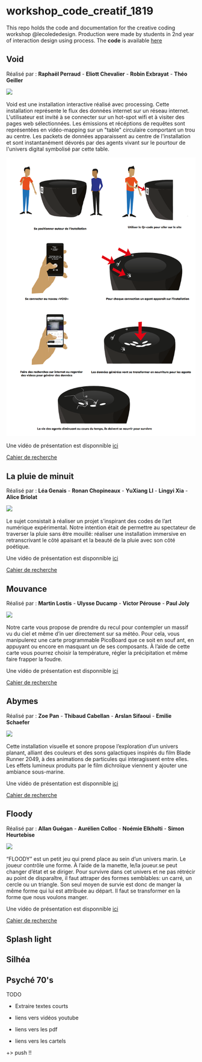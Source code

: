 # workshop_code_creatif_1819
This repo holds the code and documentation for the creative coding workshop @lecolededesign. Production were made by students in 2nd year of interaction design using process. The **code** is available [here](https://github.com/AtelierNum/workshop_code_creatif_1819)

## Void 

Réalisé par : **Raphaël Perraud** - **Eliott Chevalier** - **Robin Exbrayat** - **Théo Geiller**

![](Void/VOID.gif)

Void est une installation interactive réalisé avec processing. Cette installation représente le flux des données internet sur un réseau internet. L'utilisateur est invité à se connecter sur un hot-spot wifi et à visiter des pages web sélectionnées. Les émissions et récéptions de requêtes sont représentées en vidéo-mapping sur un "table" circulaire comportant un trou au centre. Les packets de données apparaissent au centre de l'installation et sont instantanément dévorés par des agents vivant sur le pourtour de l'univers digital symbolisé par cette table.


![](Void/Scenario.png)

Une vidéo de présentation est disponnible [ici](https://youtu.be/PhswR3uoNPM)

[Cahier de recherche](https://github.com/AtelierNum/workshop_code_creatif_1819/blob/master/Void/Journal_de_bord_VOID.pdf)



## La pluie de minuit 

Réalisé par : **Léa Genais** - **Ronan Chopineaux** - **YuXiang LI** - **Lingyi Xia** -**Alice Briolat**

![](La-pluie-de-minuit/pluie.gif)

Le sujet consistait à réaliser un projet s’inspirant des codes de l’art numérique expérimental.
Notre intention était de permettre au spectateur de traverser la pluie sans être mouillé: réaliser une installation immersive en retranscrivant le côté apaisant  et la beauté de la pluie avec son côté poétique.

Une vidéo de présentation est disponnible [ici](https://youtu.be/q2VL8w1L-nU)

[Cahier de recherche](https://github.com/AtelierNum/workshop_code_creatif_1819/blob/master/La-pluie-de-minuit/Cahier_de_recherche.pdf)



## Mouvance

Réalisé par : **Martin Lostis** - **Ulysse Ducamp** - **Victor Pérouse** - **Paul Joly**

![](Mouvance/mouvance.gif)

Notre carte vous propose de prendre du recul pour contempler un massif vu du ciel et même d’in uer directement sur sa météo. Pour cela, vous manipulerez une carte programmable PicoBoard que ce soit en souf ant, en appuyant ou encore en masquant un de ses composants. À l’aide de cette carte vous pourrez choisir la température, régler la précipitation et même faire frapper la foudre.

Une vidéo de présentation est disponnible [ici](https://youtu.be/J1d4fnbjjGY)

[Cahier de recherche](https://github.com/AtelierNum/workshop_code_creatif_1819/blob/master/Mouvance/carnet-de-recherche.pdf)



## Abymes

Réalisé par : **Zoe Pan** - **Thibaud Cabellan** - **Arslan Sifaoui** - **Emilie Schaefer**

![](Abymes/abymes.gif)

Cette installation visuelle et sonore propose l’exploration d’un univers planant, alliant des couleurs et des sons galactiques inspirés du film Blade Runner 2049, à des animations de particules qui interagissent entre elles. Les effets lumineux produits par le film dichroïque viennent y ajouter une ambiance sous-marine.

Une vidéo de présentation est disponnible [ici](https://youtu.be/mXSaTazgUrA)

[Cahier de recherche](https://github.com/AtelierNum/workshop_code_creatif_1819/blob/master/Abymes/Abymes_carnet_de_bord.pdf)


## Floody

Réalisé par : **Allan Guégan** - **Aurélien Colloc** - **Noémie Elkholti** - **Simon Heurtebise**

![](Floody/floody.gif)

“FLOODY” est un petit jeu qui prend place au sein d’un univers marin. Le joueur contrôle une forme. À l’aide de la manette, le/la joueur.se peut changer d’état et se diriger.
Pour survivre dans cet univers et ne pas rétrécir au point de disparaître, il faut attraper des formes semblables: un carré, un cercle ou un triangle.
Son seul moyen de survie est donc de manger la même forme qui lui est attribuée au départ. Il faut se transformer en la forme que nous voulons manger.

Une vidéo de présentation est disponnible [ici](https://youtu.be/W9qJmUZlmx4)

[Cahier de recherche](https://github.com/AtelierNum/workshop_code_creatif_1819/blob/master/Floody/Journaldebordworkshop.pdf)



## Splash light


## Silhéa


## Psyché 70's





TODO




* Extraire textes courts

* liens vers vidéos youtube 
* liens vers les pdf
* liens vers les cartels


+> push !!
